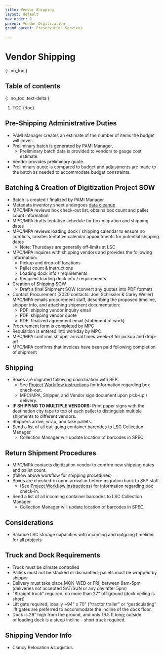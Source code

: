 ```yaml
---
title: Vendor Shipping
layout: default
nav_order: 2
parent: Vendor Digitization
grand_parent: Preservation Services

---
```


# Vendor Shipping
{: .no_toc }

## Table of contents
{: .no_toc .text-delta }

1. TOC
{:toc}

## Pre-Shipping Administrative Duties
* PAMI Manager creates an estimate of the number of items the budget will cover.
* Preliminary batch is generated by PAMI Manager.
  * Preliminary batch data is provided to vendors to gauge cost estimate.
* Vendor provides preliminary quote.
* Preliminary quote is compared to budget and adjustments are made to the batch as needed to accommodate budget constraints.

## Batching & Creation of Digitization Project SOW
* Batch is created / finalized by PAMI Manager
* Metadata inventory sheet undergoes [data cleanup](project-workflow)
* MPC/MPA reviews box check-out list, obtains box count and pallet count information
* MPC/MPA drafts tentative schedule for box migration and shipping dates
* MPC/MPA reviews loading dock / shipping calendar to ensure no conflicts, creates tentative calendar appointments for potential shipping dates
  * Note: Thursdays are generally off-limits at LSC
* MPC/MPA inquires with shipping vendors and provides the following information:
  * Pickup and drop-off locations
  * Pallet count & instructions
  * Loading dock info / requirements
  * Recipient loading dock info / requirements
* Creation of Shipping SOW
  * Draft a final Shipment SOW (convert any quotes into PDF format)
* Contact Procurement (2020 contacts: Joel Schlissler & Carey Weiler)
MPC/MPA emails procurement staff, describing the proposed timeline, shipper info, and attaching shipment documentation:
  * PDF: shipping vendor inquiry email
  * PDF: shipping vendor quote
  * PDF: finalized agreement email (statement of work)
* Procurement form is completed by MPC
* Requisition is entered into workday by MPC
* MPC/MPA confirms shipper arrival times week-of for pickup and drop-off
* MPC/MPA confirms that invoices have been paid following completion of shipment

## Shipping
* Boxes are migrated following coordination with SFP:
  * See [Project Workflow instructions](project-workflow) for information regarding box check-out.
  * MPC/MPA, Shipper, and Vendor sign document upon pick-up / delivery.
* **IF SHIPPING TO MULTIPLE VENDORS:** Print paper signs with the destination city tape to top of each pallet to distinguish multiple shipments to different vendors.
* Shippers arrive, wrap, and take pallets.
* Send a list of all out-going container barcodes to LSC Collection Manager. 
  * Collection Manager will update location of barcodes in SPEC. 


## Return Shipment Procedures
* MPC/MPA contacts digitization vendor to confirm new shipping dates and pallet count.
* (follow above workflow for shipping procedures)
* Boxes are checked-in upon arrival or before migration back to SFP staff.
  * (See [Project Workflow instructions](project-workflow)) for information regarding box check-in.
* Send a list of all incoming container barcodes to LSC Collection Manager 
  * Collection Manager will update location of barcodes in SPEC 

## Considerations
* Balance LSC storage capacities with incoming and outgoing timelines for all projects

## Truck and Dock Requirements
* Truck must be climate controlled
* Pallets must not be stacked or dismantled; pallets must be wrapped by shipper
* Delivery must take place MON-WED or FRI, between 8am-5pm (deliveries not accepted SAT/SUN or any day after 5pm)
* "Straight truck" required, no more than 27" off ground (dock ceiling is short)
* Lift gate required, ideally ~94" x 70" ("tractor trailer" or “gesticulating” lift gates are preferred to accommodate the incline of the dock floor.
* Dock is 29" high from the ground, and only 19.5 ft long; outside of loading dock is a steep incline - short truck required.

## Shipping Vendor Info
* Clancy Relocation & Logistics
